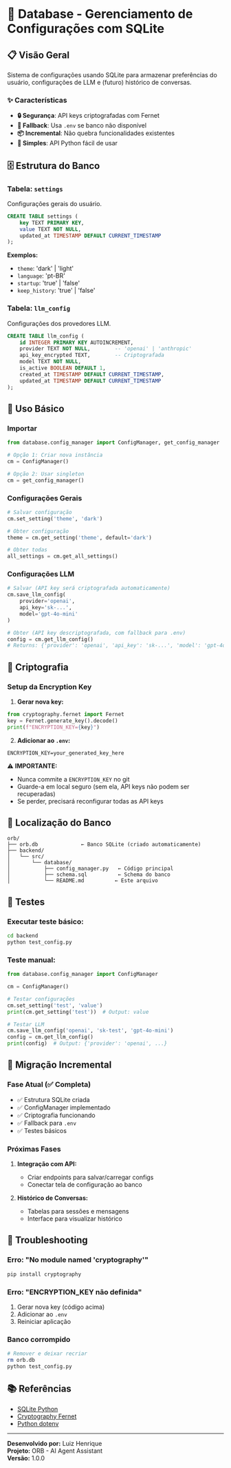 # 💾 Database - Gerenciamento de Configurações com SQLite

## 📋 Visão Geral

Sistema de configurações usando SQLite para armazenar preferências do usuário, configurações de LLM e (futuro) histórico de conversas.

### ✨ Características

- **🔒 Segurança**: API keys criptografadas com Fernet
- **🔄 Fallback**: Usa `.env` se banco não disponível
- **📦 Incremental**: Não quebra funcionalidades existentes
- **🚀 Simples**: API Python fácil de usar

## 🗄️ Estrutura do Banco

### Tabela: `settings`
Configurações gerais do usuário.

```sql
CREATE TABLE settings (
    key TEXT PRIMARY KEY,
    value TEXT NOT NULL,
    updated_at TIMESTAMP DEFAULT CURRENT_TIMESTAMP
);
```

**Exemplos:**
- `theme`: 'dark' | 'light'
- `language`: 'pt-BR'
- `startup`: 'true' | 'false'
- `keep_history`: 'true' | 'false'

### Tabela: `llm_config`
Configurações dos provedores LLM.

```sql
CREATE TABLE llm_config (
    id INTEGER PRIMARY KEY AUTOINCREMENT,
    provider TEXT NOT NULL,        -- 'openai' | 'anthropic'
    api_key_encrypted TEXT,        -- Criptografada
    model TEXT NOT NULL,
    is_active BOOLEAN DEFAULT 1,
    created_at TIMESTAMP DEFAULT CURRENT_TIMESTAMP,
    updated_at TIMESTAMP DEFAULT CURRENT_TIMESTAMP
);
```

## 🔧 Uso Básico

### Importar

```python
from database.config_manager import ConfigManager, get_config_manager

# Opção 1: Criar nova instância
cm = ConfigManager()

# Opção 2: Usar singleton
cm = get_config_manager()
```

### Configurações Gerais

```python
# Salvar configuração
cm.set_setting('theme', 'dark')

# Obter configuração
theme = cm.get_setting('theme', default='dark')

# Obter todas
all_settings = cm.get_all_settings()
```

### Configurações LLM

```python
# Salvar (API key será criptografada automaticamente)
cm.save_llm_config(
    provider='openai',
    api_key='sk-...',
    model='gpt-4o-mini'
)

# Obter (API key descriptografada, com fallback para .env)
config = cm.get_llm_config()
# Returns: {'provider': 'openai', 'api_key': 'sk-...', 'model': 'gpt-4o-mini'}
```

## 🔐 Criptografia

### Setup da Encryption Key

1. **Gerar nova key:**
```python
from cryptography.fernet import Fernet
key = Fernet.generate_key().decode()
print(f"ENCRYPTION_KEY={key}")
```

2. **Adicionar ao `.env`:**
```env
ENCRYPTION_KEY=your_generated_key_here
```

⚠️ **IMPORTANTE:** 
- Nunca commite a `ENCRYPTION_KEY` no git
- Guarde-a em local seguro (sem ela, API keys não podem ser recuperadas)
- Se perder, precisará reconfigurar todas as API keys

## 📁 Localização do Banco

```
orb/
├── orb.db              ← Banco SQLite (criado automaticamente)
├── backend/
│   └── src/
│       └── database/
│           ├── config_manager.py   ← Código principal
│           ├── schema.sql          ← Schema do banco
│           └── README.md          ← Este arquivo
```

## 🧪 Testes

### Executar teste básico:

```bash
cd backend
python test_config.py
```

### Teste manual:

```python
from database.config_manager import ConfigManager

cm = ConfigManager()

# Testar configurações
cm.set_setting('test', 'value')
print(cm.get_setting('test'))  # Output: value

# Testar LLM
cm.save_llm_config('openai', 'sk-test', 'gpt-4o-mini')
config = cm.get_llm_config()
print(config)  # Output: {'provider': 'openai', ...}
```

## 🔄 Migração Incremental

### Fase Atual (✅ Completa)
- ✅ Estrutura SQLite criada
- ✅ ConfigManager implementado
- ✅ Criptografia funcionando
- ✅ Fallback para `.env`
- ✅ Testes básicos

### Próximas Fases
1. **Integração com API:**
   - Criar endpoints para salvar/carregar configs
   - Conectar tela de configuração ao banco

2. **Histórico de Conversas:**
   - Tabelas para sessões e mensagens
   - Interface para visualizar histórico

## 🚨 Troubleshooting

### Erro: "No module named 'cryptography'"
```bash
pip install cryptography
```

### Erro: "ENCRYPTION_KEY não definida"
1. Gerar nova key (código acima)
2. Adicionar ao `.env`
3. Reiniciar aplicação

### Banco corrompido
```bash
# Remover e deixar recriar
rm orb.db
python test_config.py
```

## 📚 Referências

- [SQLite Python](https://docs.python.org/3/library/sqlite3.html)
- [Cryptography Fernet](https://cryptography.io/en/latest/fernet/)
- [Python dotenv](https://pypi.org/project/python-dotenv/)

---

**Desenvolvido por:** Luiz Henrique  
**Projeto:** ORB - AI Agent Assistant  
**Versão:** 1.0.0


